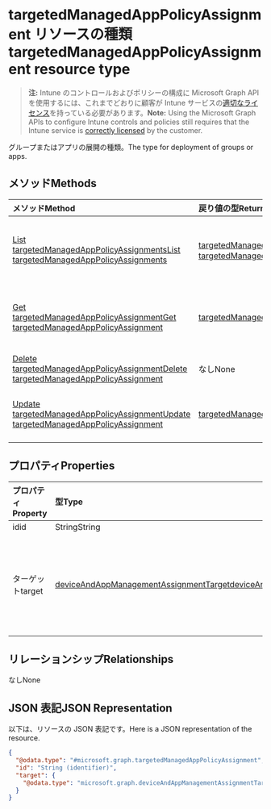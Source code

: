 # <a name="targetedmanagedapppolicyassignment-resource-type"></a><span data-ttu-id="0e128-101">targetedManagedAppPolicyAssignment リソースの種類</span><span class="sxs-lookup"><span data-stu-id="0e128-101">targetedManagedAppPolicyAssignment resource type</span></span>

> <span data-ttu-id="0e128-102">**注:** Intune のコントロールおよびポリシーの構成に Microsoft Graph API を使用するには、これまでどおりに顧客が Intune サービスの[適切なライセンス](https://go.microsoft.com/fwlink/?linkid=839381)を持っている必要があります。</span><span class="sxs-lookup"><span data-stu-id="0e128-102">**Note:** Using the Microsoft Graph APIs to configure Intune controls and policies still requires that the Intune service is [correctly licensed](https://go.microsoft.com/fwlink/?linkid=839381) by the customer.</span></span>

<span data-ttu-id="0e128-103">グループまたはアプリの展開の種類。</span><span class="sxs-lookup"><span data-stu-id="0e128-103">The type for deployment of groups or apps.</span></span>
## <a name="methods"></a><span data-ttu-id="0e128-104">メソッド</span><span class="sxs-lookup"><span data-stu-id="0e128-104">Methods</span></span>
|<span data-ttu-id="0e128-105">メソッド</span><span class="sxs-lookup"><span data-stu-id="0e128-105">Method</span></span>|<span data-ttu-id="0e128-106">戻り値の型</span><span class="sxs-lookup"><span data-stu-id="0e128-106">Return Type</span></span>|<span data-ttu-id="0e128-107">説明</span><span class="sxs-lookup"><span data-stu-id="0e128-107">Description</span></span>|
|:---|:---|:---|
|[<span data-ttu-id="0e128-108">List targetedManagedAppPolicyAssignments</span><span class="sxs-lookup"><span data-stu-id="0e128-108">List targetedManagedAppPolicyAssignments</span></span>](../api/intune_mam_targetedmanagedapppolicyassignment_list.md)|<span data-ttu-id="0e128-109">[targetedManagedAppPolicyAssignment](../resources/intune_mam_targetedmanagedapppolicyassignment.md) コレクション</span><span class="sxs-lookup"><span data-stu-id="0e128-109">[targetedManagedAppPolicyAssignment](../resources/intune_mam_targetedmanagedapppolicyassignment.md) collection</span></span>|<span data-ttu-id="0e128-110">[targetedManagedAppPolicyAssignment](../resources/intune_mam_targetedmanagedapppolicyassignment.md) オブジェクトのプロパティとリレーションシップをリストします。</span><span class="sxs-lookup"><span data-stu-id="0e128-110">List properties and relationships of the [targetedManagedAppPolicyAssignment](../resources/intune_mam_targetedmanagedapppolicyassignment.md) objects.</span></span>|
|[<span data-ttu-id="0e128-111">Get targetedManagedAppPolicyAssignment</span><span class="sxs-lookup"><span data-stu-id="0e128-111">Get targetedManagedAppPolicyAssignment</span></span>](../api/intune_mam_targetedmanagedapppolicyassignment_get.md)|[<span data-ttu-id="0e128-112">targetedManagedAppPolicyAssignment</span><span class="sxs-lookup"><span data-stu-id="0e128-112">targetedManagedAppPolicyAssignment</span></span>](../resources/intune_mam_targetedmanagedapppolicyassignment.md)|<span data-ttu-id="0e128-113">[targetedManagedAppPolicyAssignment](../resources/intune_mam_targetedmanagedapppolicyassignment.md) オブジェクトのプロパティとリレーションシップを読み取ります。</span><span class="sxs-lookup"><span data-stu-id="0e128-113">Read properties and relationships of the [targetedManagedAppPolicyAssignment](../resources/intune_mam_targetedmanagedapppolicyassignment.md) object.</span></span>|
|[<span data-ttu-id="0e128-114">Delete targetedManagedAppPolicyAssignment</span><span class="sxs-lookup"><span data-stu-id="0e128-114">Delete targetedManagedAppPolicyAssignment</span></span>](../api/intune_mam_targetedmanagedapppolicyassignment_delete.md)|<span data-ttu-id="0e128-115">なし</span><span class="sxs-lookup"><span data-stu-id="0e128-115">None</span></span>|<span data-ttu-id="0e128-116">[targetedManagedAppPolicyAssignment](../resources/intune_mam_targetedmanagedapppolicyassignment.md) を作成します。</span><span class="sxs-lookup"><span data-stu-id="0e128-116">Deletes a [targetedManagedAppPolicyAssignment](../resources/intune_mam_targetedmanagedapppolicyassignment.md).</span></span>|
|[<span data-ttu-id="0e128-117">Update targetedManagedAppPolicyAssignment</span><span class="sxs-lookup"><span data-stu-id="0e128-117">Update targetedManagedAppPolicyAssignment</span></span>](../api/intune_mam_targetedmanagedapppolicyassignment_update.md)|[<span data-ttu-id="0e128-118">targetedManagedAppPolicyAssignment</span><span class="sxs-lookup"><span data-stu-id="0e128-118">targetedManagedAppPolicyAssignment</span></span>](../resources/intune_mam_targetedmanagedapppolicyassignment.md)|<span data-ttu-id="0e128-119">[targetedManagedAppPolicyAssignment](../resources/intune_mam_targetedmanagedapppolicyassignment.md) オブジェクトのプロパティを更新します。</span><span class="sxs-lookup"><span data-stu-id="0e128-119">Update the properties of a [targetedManagedAppPolicyAssignment](../resources/intune_mam_targetedmanagedapppolicyassignment.md) object.</span></span>|

## <a name="properties"></a><span data-ttu-id="0e128-120">プロパティ</span><span class="sxs-lookup"><span data-stu-id="0e128-120">Properties</span></span>
|<span data-ttu-id="0e128-121">プロパティ</span><span class="sxs-lookup"><span data-stu-id="0e128-121">Property</span></span>|<span data-ttu-id="0e128-122">型</span><span class="sxs-lookup"><span data-stu-id="0e128-122">Type</span></span>|<span data-ttu-id="0e128-123">説明</span><span class="sxs-lookup"><span data-stu-id="0e128-123">Description</span></span>|
|:---|:---|:---|
|<span data-ttu-id="0e128-124">id</span><span class="sxs-lookup"><span data-stu-id="0e128-124">id</span></span>|<span data-ttu-id="0e128-125">String</span><span class="sxs-lookup"><span data-stu-id="0e128-125">String</span></span>|<span data-ttu-id="0e128-126">ID</span><span class="sxs-lookup"><span data-stu-id="0e128-126">Id</span></span>|
|<span data-ttu-id="0e128-127">ターゲット</span><span class="sxs-lookup"><span data-stu-id="0e128-127">target</span></span>|[<span data-ttu-id="0e128-128">deviceAndAppManagementAssignmentTarget</span><span class="sxs-lookup"><span data-stu-id="0e128-128">deviceAndAppManagementAssignmentTarget</span></span>](../resources/intune_shared_deviceandappmanagementassignmenttarget.md)|<span data-ttu-id="0e128-129">グループまたはアプリの展開の識別子</span><span class="sxs-lookup"><span data-stu-id="0e128-129">Identifier for deployment of a group or app</span></span>|

## <a name="relationships"></a><span data-ttu-id="0e128-130">リレーションシップ</span><span class="sxs-lookup"><span data-stu-id="0e128-130">Relationships</span></span>
<span data-ttu-id="0e128-131">なし</span><span class="sxs-lookup"><span data-stu-id="0e128-131">None</span></span>
## <a name="json-representation"></a><span data-ttu-id="0e128-132">JSON 表記</span><span class="sxs-lookup"><span data-stu-id="0e128-132">JSON Representation</span></span>
<span data-ttu-id="0e128-133">以下は、リソースの JSON 表記です。</span><span class="sxs-lookup"><span data-stu-id="0e128-133">Here is a JSON representation of the resource.</span></span>
<!-- {
  "blockType": "resource",
  "keyProperty": "id",
  "@odata.type": "microsoft.graph.targetedManagedAppPolicyAssignment"
}
-->
``` json
{
  "@odata.type": "#microsoft.graph.targetedManagedAppPolicyAssignment",
  "id": "String (identifier)",
  "target": {
    "@odata.type": "microsoft.graph.deviceAndAppManagementAssignmentTarget"
  }
}
```



